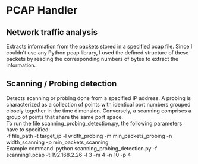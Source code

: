 # PCAP Handler
## Network traffic analysis
Extracts information from the packets stored in a specified pcap file. Since I couldn't use any Python pcap library, I used the defined structure of these packets by reading the corresponding numbers of bytes to extract the information.
## Scanning / Probing detection
Detects scanning or probing done from a specified IP address. A probing is characterized as a collection of points with identical port numbers grouped closely together in the time dimension. Conversely, a scanning comprises a group of points that share the same port space.  
To run the file scanning_probing_detection.py, the following parameters have to specified:  
-f file_path -t target_ip -l width_probing -m min_packets_probing -n width_scanning -p min_packets_scanning  
Example command: python scanning_probing_detection.py -f scanning1.pcap -t 192.168.2.26 -l 3 -m 4 -n 10 -p 4
